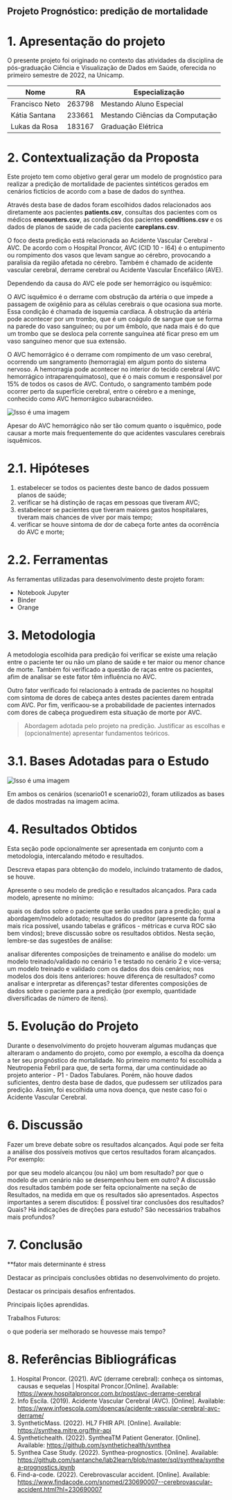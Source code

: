 ## Projeto Prognóstico: predição de mortalidade

# 1. Apresentação do projeto
O presente projeto foi originado no contexto das atividades da disciplina de pós-graduação Ciência e Visualização de Dados em Saúde, oferecida no primeiro semestre de 2022, na Unicamp.

|Nome  | RA | Especialização|
|--|--|--|
| Francisco Neto  | 263798  | Mestando Aluno Especial|
| Kátia Santana  | 233661  | Mestando Ciências da Computação|
| Lukas da Rosa  | 183167  | Graduação Elétrica |

# 2. Contextualização da Proposta

Este projeto tem como objetivo geral gerar um modelo de prognóstico para realizar a predição de mortalidade de pacientes sintéticos gerados em cenários fictícios de acordo com a base de dados do synthea.
 
 Através desta base de dados foram escolhidos dados relacionados aos diretamente aos pacientes **patients.csv**, consultas dos pacientes com os médicos **encounters.csv**, as condições dos pacientes **conditions.csv** e os dados de planos de saúde de cada paciente **careplans.csv**.  

O foco desta predição está relacionada ao Acidente Vascular Cerebral - AVC. De acordo com o Hospital Proncor, AVC (CID 10 - I64) é o entupimento ou rompimento dos vasos que levam sangue ao cérebro, provocando a paralisia da região afetada no cérebro. Também é chamado de acidente vascular cerebral, derrame cerebral ou Acidente Vascular Encefálico (AVE). 
	
Dependendo da causa do AVC ele pode ser hemorrágico ou isquêmico: 

O AVC isquêmico é o derrame com obstrução da artéria o que impede a passagem de oxigênio para as células cerebrais o que ocasiona sua morte. Essa condição é chamada de isquemia cardíaca. A obstrução da artéria pode acontecer por um trombo, que é um coágulo de sangue que se forma na parede do vaso sanguíneo; ou por um êmbolo, que nada mais é do que um trombo que se desloca pela corrente sanguínea até ficar preso em um vaso sanguíneo menor que sua extensão.

O AVC hemorrágico é o derrame com rompimento de um vaso cerebral, ocorrendo um sangramento (hemorragia) em algum ponto do sistema nervoso.
A hemorragia pode acontecer no interior do tecido cerebral (AVC hemorrágico intraparenquimatoso), que é o mais comum e responsável por 15% de todos os casos de AVC. Contudo, o sangramento também pode ocorrer perto da superfície cerebral, entre o cérebro e a meninge, conhecido como AVC hemorrágico subaracnóideo.

![Isso é uma imagem](https://www.infoescola.com/wp-content/uploads/2008/03/acidente-vascular-cerebral-384907717.jpg)

Apesar do AVC hemorrágico não ser tão comum quanto o isquêmico, pode causar a morte mais frequentemente do que acidentes vasculares cerebrais isquêmicos.

# 2.1. Hipóteses 
1. estabelecer se todos os pacientes deste banco de dados possuem planos de saúde;
2. verificar se há distinção de raças em pessoas que tiveram AVC;
3. estabelecer se pacientes que tiveram maiores gastos hospitalares, tiveram mais chances de viver por mais tempo;
4. verificar se houve sintoma de dor de cabeça forte antes da ocorrência do AVC e morte;

# 2.2. Ferramentas
As ferramentas utilizadas para desenvolvimento deste projeto foram:
- Notebook Jupyter
- Binder
- Orange

# 3. Metodologia
A metodologia escolhida para predição foi verificar se existe uma relação entre o paciente ter ou não um plano de saúde e ter maior ou menor chance de morte. Também foi verificado a questão de raças entre os pacientes, afim de analisar se este fator têm influência no AVC. 

Outro fator verificado foi relacionado à entrada de pacientes no hospital com sintoma de dores de cabeça antes destes pacientes darem entrada com AVC. Por fim, verificaou-se a probabilidade de pacientes internados com dores de cabeça proguedirem esta situação de morte por AVC. 


> Abordagem adotada pelo projeto na predição.
> Justificar as escolhas e (opcionalmente) apresentar fundamentos teóricos.

# 3.1. Bases Adotadas para o Estudo

![Isso é uma imagem](/assets/datafluxo.png)

Em ambos os cenários (scenario01 e scenario02), foram utilizados as bases de dados mostradas na imagem acima. 

# 4. Resultados Obtidos
Esta seção pode opcionalmente ser apresentada em conjunto com a metodologia, intercalando método e resultados.

Descreva etapas para obtenção do modelo, incluindo tratamento de dados, se houve.

Apresente o seu modelo de predição e resultados alcançados. Para cada modelo, apresente no mínimo:

quais os dados sobre o paciente que serão usados para a predição;
qual a abordagem/modelo adotado;
resultados do preditor (apresente da forma mais rica possível, usando tabelas e gráficos - métricas e curva ROC são bem vindos);
breve discussão sobre os resultados obtidos.
Nesta seção, lembre-se das sugestões de análise:

analisar diferentes composições de treinamento e análise do modelo:
um modelo treinado/validado no cenário 1 e testado no cenário 2 e vice-versa;
um modelo treinado e validado com os dados dos dois cenários;
nos modelos dos dois itens anteriores:
houve diferença de resultados?
como analisar e interpretar as diferenças?
testar diferentes composições de dados sobre o paciente para a predição (por exemplo, quantidade diversificadas de número de itens).


# 5. Evolução do Projeto
Durante o desenvolvimento do projeto houveram algumas mudanças que alteraram o andamento do projeto, como por exemplo, a escolha da doença a ter seu prognóstico de mortalidade. No primeiro momento foi escolhida a Neutropenia Febril para que, de serta forma, dar uma continuidade ao projeto anterior - P1 - Dados Tabulares. Porém, não houve dados suficientes, dentro desta base de dados, que pudessem ser utilizados para predição. Assim, foi escolhida uma nova doença, que neste caso foi o Acidente Vascular Cerebral. 

# 6. Discussão

Fazer um breve debate sobre os resultados alcançados. Aqui pode ser feita a análise dos possíveis motivos que certos resultados foram alcançados. Por exemplo:

por que seu modelo alcançou (ou não) um bom resultado?
por que o modelo de um cenário não se desempenhou bem em outro?
A discussão dos resultados também pode ser feita opcionalmente na seção de Resultados, na medida em que os resultados são apresentados. Aspectos importantes a serem discutidos: É possível tirar conclusões dos resultados? Quais? Há indicações de direções para estudo? São necessários trabalhos mais profundos?

# 7. Conclusão

**fator mais determinante é stress


Destacar as principais conclusões obtidas no desenvolvimento do projeto.

Destacar os principais desafios enfrentados.

Principais lições aprendidas.

Trabalhos Futuros:

o que poderia ser melhorado se houvesse mais tempo?

# 8. Referências Bibliográficas

1. Hospital Proncor. (2021). AVC (derrame cerebral): conheça os sintomas, causas e sequelas | Hospital Proncor.[Online]. Available: https://www.hospitalproncor.com.br/post/avc-derrame-cerebral
2. Info Escila. (2019). Acidente Vascular Cerebral (AVC). [Online]. Available: https://www.infoescola.com/doencas/acidente-vascular-cerebral-avc-derrame/
3. SyntheticMass. (2022). HL7 FHIR API. [Online]. Available: https://synthea.mitre.org/fhir-api
4. Synthetichealth. (2022). SyntheaTM Patient Generator. [Online]. Available: https://github.com/synthetichealth/synthea
5. Synthea Case Study. (2022). Synthea-prognostics. [Online]. Available: https://github.com/santanche/lab2learn/blob/master/sql/synthea/synthea-prognostics.ipynb
6. Find-a-code. (2022). Cerebrovascular accident. [Online]. Available: https://www.findacode.com/snomed/230690007--cerebrovascular-accident.html?hl=230690007


